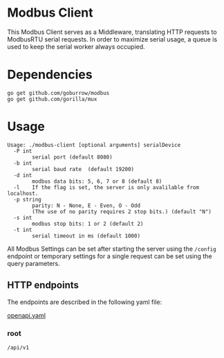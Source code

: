 # Modbus Client
This Modbus Client serves as a Middleware, translating HTTP requests to ModbusRTU serial requests. In order to maximize serial usage, a queue is used to keep the serial worker always occupied.

# Dependencies
```shell script
go get github.com/goburrow/modbus
go get github.com/gorilla/mux
```

# Usage
```shell script
Usage: ./modbus-client [optional arguments] serialDevice
  -P int
        serial port (default 8080)
  -b int
        serial baud rate  (default 19200)
  -d int
        modbus data bits: 5, 6, 7 or 8 (default 8)
  -l    If the flag is set, the server is only avalilable from localhost.
  -p string
        parity: N - None, E - Even, O - Odd 
        (The use of no parity requires 2 stop bits.) (default "N")
  -s int
        modbus stop bits: 1 or 2 (default 2)
  -t int
        serial timeout in ms (default 1000)
```

All Modbus Settings can be set after starting the server using the `/config` endpoint or temporary settings for a single request can be set using the query parameters.

## HTTP endpoints
The endpoints are described in the following yaml file:

[openapi.yaml](./openapi.yaml)

### root
`/api/v1`
